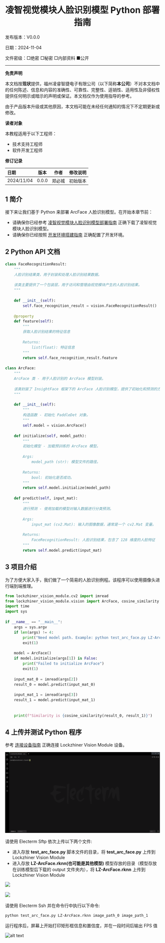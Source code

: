 <h1 align="center">凌智视觉模块人脸识别模型 Python 部署指南</h1>

发布版本：V0.0.0

日期：2024-11-04

文件密级：□绝密 □秘密 □内部资料 ■公开  

---

**免责声明**  

本文档按**现状**提供，福州凌睿智捷电子有限公司（以下简称**本公司**）不对本文档中的任何陈述、信息和内容的准确性、可靠性、完整性、适销性、适用性及非侵权性提供任何明示或暗示的声明或保证。本文档仅作为使用指导的参考。  

由于产品版本升级或其他原因，本文档可能在未经任何通知的情况下不定期更新或修改。  

**读者对象**  

本教程适用于以下工程师：  

- 技术支持工程师  
- 软件开发工程师  

**修订记录**  

| **日期**   | **版本** | **作者** | **修改说明** |
| :--------- | -------- | -------- | ------------ |
| 2024/11/04 | 0.0.0    | 郑必城     | 初始版本     |

## 1 简介

接下来让我们基于 Python 来部署 ArcFace 人脸识别模型。在开始本章节前：

- 请确保你已经参考 [凌智视觉模块人脸识别模型部署指南](../README.md) 正确下载了凌智视觉模块人脸识别模型。
- 请确保你已经按照 [开发环境搭建指南](../../../../docs/introductory_tutorial/python_development_environment.md) 正确配置了开发环境。

## 2 Python API 文档

```python
class FaceRecognitionResult:
    """
    人脸识别结果类，用于封装和处理人脸识别结果数据。

    该类主要提供了一个包装层，用于访问和管理由视觉模块产生的人脸识别结果。
    """

    def __init__(self):
        self.face_recognition_result = vision.FaceRecognitionResult()

    @property
    def feature(self):
        """
        获取人脸识别结果的特征信息

        Returns:
            list(float): 特征信息
        """
        return self.face_recognition_result.feature

class ArcFace:
    """
    ArcFace 类 - 用于人脸识别的 ArcFace 模型封装。

    该类封装了 InsightFace 框架下的 ArcFace 人脸识别模型，提供了初始化和预测的方法。
    """

    def __init__(self):
        """
        构造函数 - 初始化 PaddleDet 对象。
        """
        self.model = vision.ArcFace()

    def initialize(self, model_path):
        """
        初始化模型 - 加载预训练的 ArcFace 模型。

        Args:
            model_path (str): 模型文件的路径。

        Returns:
            bool: 初始化是否成功。
        """
        return self.model.initialize(model_path)

    def predict(self, input_mat):
        """
        进行预测 - 使用加载的模型对输入数据进行分类预测。

        Args:
            input_mat (cv2.Mat): 输入的图像数据，通常是一个 cv2.Mat 变量。

        Returns:
            FaceRecognitionResult: 人脸识别结果，包含了 128 维度的人脸特征
        """
        return self.model.predict(input_mat)
```

## 3 项目介绍

为了方便大家入手，我们做了一个简易的人脸识别例程。该程序可以使用摄像头进行端到端推理。

```python
from lockzhiner_vision_module.cv2 import imread
from lockzhiner_vision_module.vision import ArcFace, cosine_similarity
import time
import sys

if __name__ == "__main__":
    args = sys.argv
    if len(args) != 4:
        print("Need model path. Example: python test_arc_face.py LZ-ArcFace.rknn image_path_0 image_path_1")
        exit(1)
        
    model = ArcFace()
    if model.initialize(args[1]) is False:
        print("Failed to initialize ArcFace")
        exit(1)

    input_mat_0 = imread(args[2])
    result_0 = model.predict(input_mat_0)

    input_mat_1 = imread(args[3])
    result_1 = model.predict(input_mat_1)


    print(f"Similarity is {cosine_similarity(result_0, result_1)}")
```

## 4 上传并测试 Python 程序

参考 [连接设备指南](../../../../docs/introductory_tutorial/connect_device_using_ssh.md) 正确连接 Lockzhiner Vision Module 设备。

![](../../../../docs/introductory_tutorial/images/connect_device_using_ssh/ssh_success.png)

请使用 Electerm Sftp 依次上传以下两个文件:

- 进入存放 **test_arc_face.py** 脚本文件的目录，将 **test_arc_face.py** 上传到 Lockzhiner Vision Module
- 进入存放 **LZ-ArcFace.rknn(也可能是其他模型)** 模型存放的目录（模型存放在训练模型后下载的 output 文件夹内），将 **LZ-ArcFace.rknn** 上传到 Lockzhiner Vision Module

![](images/stfp_0.png)

![](images/stfp_1.png)

请使用 Electerm Ssh 并在命令行中执行以下命令:

```bash
python test_arc_face.py LZ-ArcFace.rknn image_path_0 image_path_1
```

运行程序后，屏幕上开始打印矩形框信息和置信度，并在一段时间后输出 FPS 值

![alt text](result_0.png)

<!-- ## 5 其他 -->

<!-- 如果你需要使用 C++ 来部署 PaddleClas 请参考[凌智视觉模块分类模型 C++ 部署指南](../cpp/README.md)。 -->
